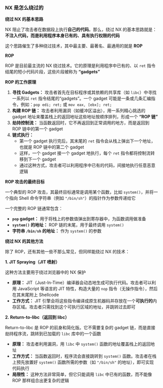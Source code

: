 ### NX 是怎么绕过的

**绕过 NX 的基本思路**

NX 阻止了攻击者在数据段上执行**自己的代码**。那么，绕过 NX 的基本思路就是：**不注入代码，而是利用程序本身已有的、具有执行权限的代码**

这个思路催生了多种绕过技术，其中最主要、最著名、最通用的就是 **ROP**

**ROP**

ROP 是目前最主流的 NX 绕过技术。它的原理是利用程序中已有的、以 `ret` 指令结尾的短小代码片段，这些片段被称为 **“gadgets”**

**ROP 的工作原理**

1. **寻找 Gadgets：** 攻击者首先在目标程序或其依赖的共享库（如 `libc`）中寻找一系列以 `ret` 指令结尾的“gadgets”。一个 gadget 可能是一条或几条汇编指令，例如：`pop edi; ret;` 或 `mov eax, [ebx]; ret;`
2. **构建 ROP 链：** 攻击者利用漏洞（如缓冲区溢出），用一系列精心挑选的 gadget 地址来覆盖栈上的返回地址这些地址按顺序排列，形成一个 **“ROP 链”**
3. **劫持控制流：** 当函数返回时，它不再返回到正常调用的地方，而是返回到 ROP 链中的第一个 gadget
4. **链式执行：**
   - 第一个 gadget 执行完后，其末尾的 `ret` 指令会从栈上弹出下一个地址，也就是 ROP 链中的第二个 gadget
   - 这样，一个 gadget 接一个 gadget 地执行，每个 `ret` 指令都将控制流转移到下一个 gadget
   - 通过这种方式，攻击者可以利用程序中已有的代码，间接地执行任意恶意逻辑

**ROP 攻击的最终目标**

一个典型的 ROP 攻击，其最终目标通常是调用某个函数，比如 `system()`，并将一个指向 Shell 命令字符串（例如 `"/bin/sh"`）的指针作为参数传递给它

一个完整的 ROP 链通常包含：

- **`pop` gadget：** 用于将栈上的参数值弹出到寄存器中，为函数调用做准备
- **`system()` 的地址：** ROP 链的末尾，用于最终调用 `system()`
- **字符串 `/bin/sh` 的地址：** 作为 `system()` 的参数

**绕过 NX 的其他方法**

除了 ROP，还有其他一些不那么常见，但同样能绕过 NX 的技术：

**1. JIT Spraying（JIT 喷射）**

这种方法主要用于绕过浏览器中的 NX 保护

- **原理：** JIT（Just-In-Time）编译器会动态地生成可执行代码。攻击者可以利用 JavaScript 等语言的 JIT 特性，构造大量的 `nop` 指令（无操作指令），然后在其末尾附上 Shellcode
- **工作方式：** JIT 引擎会将这些指令编译成原生机器码并存放在一个**可执行的**内存区域。攻击者只需找到这个可执行区域的地址，并跳转过去即可

**2. Return-to-libc（返回到 libc）**

Return-to-libc 是 ROP 的前身和简化版。它不需要复杂的 gadget 链，而是直接劫持程序流，跳转到已加载的 `libc` 库中的一个函数

- **原理：** 攻击者利用漏洞，用 `libc` 中 `system()` 函数的地址覆盖栈上的返回地址
- **工作方式：** 当函数返回时，程序流会直接跳转到 `system()` 函数。攻击者在栈上预先放置好 `system()` 函数所需的参数（如 `"/bin/sh"` 的地址），即可实现代码执行
- **局限性：** 这种方法非常简单，但它只能调用 `libc` 中已有的函数，而不能像 ROP 那样组合出更复杂的逻辑
